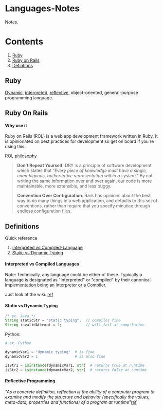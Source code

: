 # Languages-Notes

Notes.

# Contents

1. [Ruby](#ruby)
1. [Ruby on Rails](#ruby-on-rails)
1. [Defintions](#definitions)

## Ruby

[Dynamic](#Static-vs-Dynamic-Typing), [interpreted](#Interpreted-vs-Compiled-Language), [reflective](#reflective-programming), object-oriented, general-purpose programming language.


## Ruby On Rails

#### Why use it

Ruby on Rails (ROL) is a web app development framework written in Ruby. It is opinionated on best practices for development so get on board if you're using this.

[ROL philosophy](https://guides.rubyonrails.org/getting_started.html)

> **Don't Repeat Yourself**: DRY is a principle of software development which states that
> *"Every piece of knowledge must have a single, unambiguous, authoritative representation within a system."* 
> By not writing the same information over and over again, our code is more maintainable, more extensible, and less buggy.
>
> **Convention Over Configuration**: Rails has opinions about the best way to do many things in a web application, and defaults 
> to this set of conventions, rather than require that you specify minutiae through endless configuration files.

## Definitions

Quick reference

1. [Interpreted vs Compiled-Language](Interpreted-vs-Compiled-Language)
1. [Static vs Dynamic Typing](Static-vs-Dynamic-Typing)

#### Interpreted vs Compiled Languages

Note: Technically, any language could be either of these. Typically a language is designated as "interpreted" or "compiled" by their canonical implementation being an Interpreter or a Compiler.

Just look at the wiki. [ref](https://en.wikipedia.org/wiki/Interpreter_(computing)#Compilers_versus_interpreters)

#### Static vs Dynamic Typing

```java
/* ex. Java */
String staticStr = "static typing";  // compiles fine
String invalidAttempt = 1;           // will fail at compilation
```

Python:
```python
# ex. Python

dynamicVar1 = "dynamic typing"  # is fine
dynamicVar2 = 1                 # is also fine

isStr1 = isinstance(dynamicVar1, str)  # returns true at runtime
isStr2 = isinstance(dynamicVar2, str)  # returns false at runtime
```

#### Reflective Programming

*"As a concrete definition, reflection is the ability of a computer program to examine and modify the structure and behavior (specifically the values, meta-data, properties and functions) of a program at runtime"*[ref](https://thesocietea.org/2016/02/programming-concepts-type-introspection-and-reflection/)
